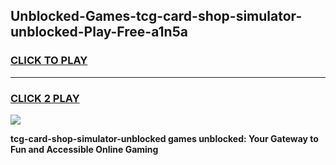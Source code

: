 
## Unblocked-Games-tcg-card-shop-simulator-unblocked-Play-Free-a1n5a
<h3>
<a href="https://premium76.site?title=tcg-card-shop-simulator-unblocked&ref=21A">CLICK TO PLAY</a></h3>
<hr>

<h3>
<a href="https://premium76.site?title=tcg-card-shop-simulator-unblocked&ref=21A">CLICK 2 PLAY</a>
  
</h3>

<a href="https://premium76.site?title=tcg-card-shop-simulator-unblocked&ref=21A"><img src="https://clearcache.store/games.png"></a>


**tcg-card-shop-simulator-unblocked games unblocked: Your Gateway to Fun and Accessible Online Gaming**
